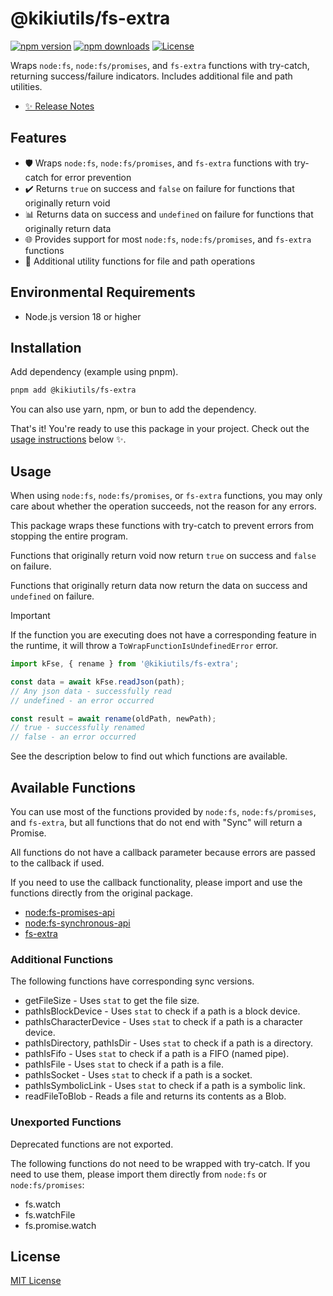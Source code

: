 # @kikiutils/fs-extra

[![npm version][npm-version-src]][npm-version-href]
[![npm downloads][npm-downloads-src]][npm-downloads-href]
[![License][license-src]][license-href]

Wraps `node:fs`, `node:fs/promises`, and `fs-extra` functions with try-catch, returning success/failure indicators. Includes additional file and path utilities.

- [✨ Release Notes](./CHANGELOG.md)

## Features

- 🛡️ Wraps `node:fs`, `node:fs/promises`, and `fs-extra` functions with try-catch for error prevention
- ✔️ Returns `true` on success and `false` on failure for functions that originally return void
- 📊 Returns data on success and `undefined` on failure for functions that originally return data
- 🌐 Provides support for most `node:fs`, `node:fs/promises`, and `fs-extra` functions
- 🔧 Additional utility functions for file and path operations

## Environmental Requirements

- Node.js version 18 or higher

## Installation

Add dependency (example using pnpm).

```bash
pnpm add @kikiutils/fs-extra
```

You can also use yarn, npm, or bun to add the dependency.

That's it! You're ready to use this package in your project. Check out the [usage instructions](#usage) below ✨.

## Usage

When using `node:fs`, `node:fs/promises`, or `fs-extra` functions, you may only care about whether the operation succeeds, not the reason for any errors.

This package wraps these functions with try-catch to prevent errors from stopping the entire program.

Functions that originally return void now return `true` on success and `false` on failure.

Functions that originally return data now return the data on success and `undefined` on failure.

> [!IMPORTANT]
> If the function you are executing does not have a corresponding feature in the runtime, it will throw a `ToWrapFunctionIsUndefinedError` error.

```typescript
import kFse, { rename } from '@kikiutils/fs-extra';

const data = await kFse.readJson(path);
// Any json data - successfully read
// undefined - an error occurred

const result = await rename(oldPath, newPath);
// true - successfully renamed
// false - an error occurred
```

See the description below to find out which functions are available.

## Available Functions

You can use most of the functions provided by `node:fs`, `node:fs/promises`, and `fs-extra`, but all functions that do not end with "Sync" will return a Promise.

All functions do not have a callback parameter because errors are passed to the callback if used.

If you need to use the callback functionality, please import and use the functions directly from the original package.

- [node:fs-promises-api](https://nodejs.org/api/fs.html#promises-api)
- [node:fs-synchronous-api](https://nodejs.org/api/fs.html#synchronous-api)
- [fs-extra](https://www.npmjs.com/package/fs-extra)

### Additional Functions

The following functions have corresponding sync versions.

- getFileSize - Uses `stat` to get the file size.
- pathIsBlockDevice - Uses `stat` to check if a path is a block device.
- pathIsCharacterDevice - Uses `stat` to check if a path is a character device.
- pathIsDirectory, pathIsDir - Uses `stat` to check if a path is a directory.
- pathIsFifo - Uses `stat` to check if a path is a FIFO (named pipe).
- pathIsFile - Uses `stat` to check if a path is a file.
- pathIsSocket - Uses `stat` to check if a path is a socket.
- pathIsSymbolicLink - Uses `stat` to check if a path is a symbolic link.
- readFileToBlob - Reads a file and returns its contents as a Blob.

### Unexported Functions

Deprecated functions are not exported.

The following functions do not need to be wrapped with try-catch. If you need to use them, please import them directly from `node:fs` or `node:fs/promises`:

- fs.watch
- fs.watchFile
- fs.promise.watch

## License

[MIT License](./LICENSE)

<!-- Badges -->
[npm-version-src]: https://img.shields.io/npm/v/@kikiutils/fs-extra/latest.svg?style=flat&colorA=18181B&colorB=28CF8D
[npm-version-href]: https://npmjs.com/package/@kikiutils/fs-extra

[npm-downloads-src]: https://img.shields.io/npm/dm/@kikiutils/fs-extra.svg?style=flat&colorA=18181B&colorB=28CF8D
[npm-downloads-href]: https://npmjs.com/package/@kikiutils/fs-extra

[license-src]: https://img.shields.io/npm/l/@kikiutils/fs-extra.svg?style=flat&colorA=18181B&colorB=28CF8D
[license-href]: https://github.com/kikiutils/node-fs-extra/blob/main/LICENSE

